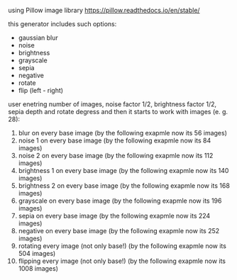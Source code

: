 using Pillow image library 
https://pillow.readthedocs.io/en/stable/

this generator includes such options:
* gaussian blur
* noise
* brightness
* grayscale
* sepia
* negative
* rotate
* flip (left - right)

user enetring number of images, noise factor 1/2, brightness factor 1/2, sepia depth and rotate degress and then it starts to work with images (e. g. 28):
1. blur on every base image (by the following exapmle now its 56 images)
2. noise 1 on every base image (by the following exapmle now its 84 images)
3. noise 2 on every base image (by the following exapmle now its 112 images)
4. brightness 1 on every base image (by the following exapmle now its 140 images)
5. brightness 2 on every base image (by the following exapmle now its 168 images)
6. grayscale on every base image (by the following exapmle now its 196 images)
7. sepia on every base image (by the following exapmle now its 224 images)
8. negative on every base image (by the following exapmle now its 252 images)
9. rotating every image (not only base!) (by the following exapmle now its 504 images)
10. flipping every image (not only base!) (by the following exapmle now its 1008 images)
